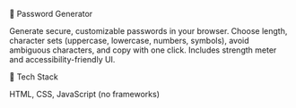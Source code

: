 🔐 Password Generator

Generate secure, customizable passwords in your browser. Choose length, character sets (uppercase, lowercase, numbers, symbols), avoid ambiguous characters, and copy with one click. Includes strength meter and accessibility-friendly UI.


🧩 Tech Stack

HTML, CSS, JavaScript (no frameworks)

